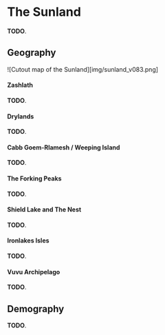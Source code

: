 # The Sunland
<!-- INTRODUCTION ------------------------------------------------------------->
**TODO**.

<!-- GEOGRAPHY ---------------------------------------------------------------->
## Geography
![Cutout map of the Sunland][img/sunland_v083.png]

#### Zashlath
**TODO**.
<!-- South, through the Hammerfall canyon, is the Zashlath desert, the driest of the three.
Featureless and white, only the hardy sunstruck oths have been able to call the desert home, and even they are wise enough to only establish by the neighboring mountains.

Zashlath practically receives no precipitation, and its white-colored sands reflect the scorching sunlight to deadly effect.
Truth is the desert remains largely unexplored to this date, and only rumors exist about the horrors that might hide among its sands.
Famous among these is the Haimorrois, a red horned snake whose bite forces the blood out of one's body. -->

#### Drylands
**TODO**.
<!-- Northernmost are the Drylands, a field devoid of trees or any sort of tall flora.
The area is plain and parched, dried over the years for its lack of rains or rivers.
The northernmost area of the savanna remains bare to date, and is the most tortuous stretch between the Fesh Peninsula and the southern nations. -->

#### Cabb Goem-Rlamesh / Weeping Island
**TODO**.
<!-- % NOTE. In the whole island of Cabb Goem-Rlamesh a faint crying sound can be heard. -->
<!-- Off the coast of the Drylands lies a place known as the breathing island, Cabb Goem-Rlamesh.
A harrowing immensity, the landmass is constructed entirely of flesh and bone, and is believed to be what remains of the ets.
Not much is known about the island, and none of the few explorers who have traveled to it retain their sanity.
The mad tell tales of a mortifying city of flesh, and of strange, shape-shifting inhabitants. -->

#### The Forking Peaks
**TODO**.

#### Shield Lake and The Nest
**TODO**.
<!-- % Wrong information - geomancy was invented by an ancient civilization that warred with the tall kin eons ago, but was erased from history by the victors. There are ruins from this civilization at the basin of the lake, and Fo is the last remaining member from it.
Southwest of the Drylands rest the Shield Sea, an enormous body of water fed by a wide array of tributaries from the Forking Peaks.
In antiquity, the ruined ird civilization of Hairuus invented the art of geomancy in its coasts, raising from the basin the island of ``The Nest'' at its center.
The island currently hosts only one being, Fo.
Fo is a strange creature, rumored to be out of this world.
It welcomes visitors with a variety of fierce chimeras. -->

#### Ironlakes Isles
**TODO**.
<!-- Moving to the easternmost portion of the sea one can find the Ironlakes Island and the Zashlath savanna.
The former is a large island full of forests and lakes.
It was historically a part of the peaceful marset nation of Edede, but most of it now belongs to the warring empire.
The Zashlath savanna is the area west of the desert, protected from its dry air by the moisture of the cerulean waters. -->

#### Vuvu Archipelago
**TODO**.

<!-- DEMOGRAPHY --------------------------------------------------------------->
## Demography
**TODO**.
